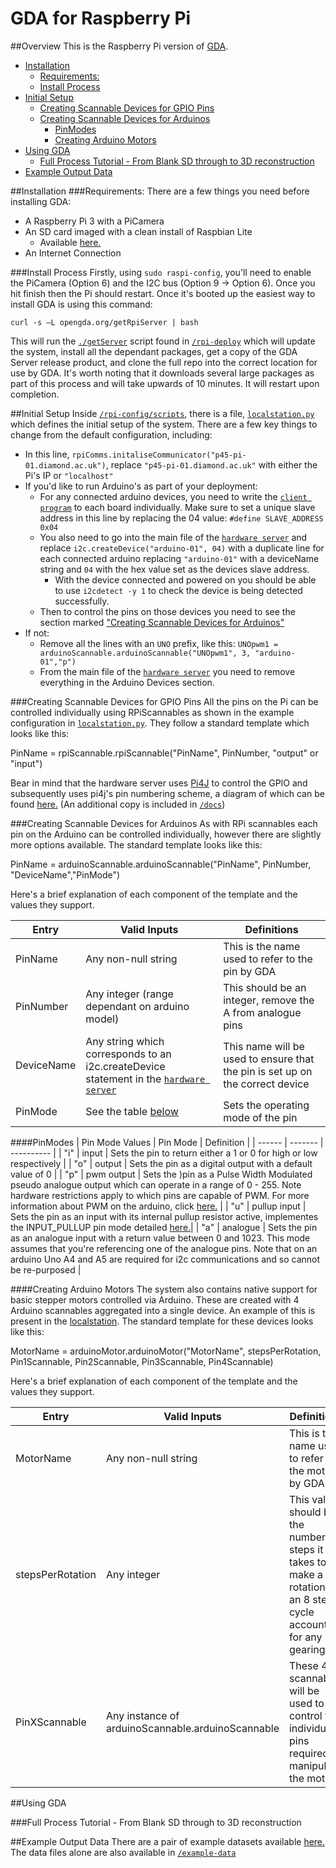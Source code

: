 # GDA for Raspberry Pi

##Overview
This is the Raspberry Pi version of [GDA](http://www.opengda.org/). 

<!-- MarkdownTOC autolink="true" bracket="round" depth="4" -->

- [Installation](#installation)
	- [Requirements:](#requirements)
	- [Install Process](#install-process)
- [Initial Setup](#initial-setup)
	- [Creating Scannable Devices for GPIO Pins](#creating-scannable-devices-for-gpio-pins)
	- [Creating Scannable Devices for Arduinos](#creating-scannable-devices-for-arduinos)
		- [PinModes](#pinmodes)
		- [Creating Arduino Motors](#creating-arduino-motors)
- [Using GDA](#using-gda)
	- [Full Process Tutorial - From Blank SD through to 3D reconstruction](#full-process-tutorial---from-blank-sd-through-to-3d-reconstruction)
- [Example Output Data](#example-output-data)

<!-- /MarkdownTOC -->

##Installation
###Requirements:
There are a few things you need before installing GDA:
- A Raspberry Pi 3 with a PiCamera
- An SD card imaged with a clean install of Raspbian Lite
	- Available [here.][raspbian]
- An Internet Connection

###Install Process
Firstly, using `sudo raspi-config`, you'll need to enable the PiCamera (Option 6) and the I2C bus (Option 9 -> Option 6). Once you hit finish then the Pi should restart. Once it's booted up the easiest way to install GDA is using this command:
```
curl -s –L opengda.org/getRpiServer | bash
```
This will run the [`./getServer`][getServer] script found in [`/rpi-deploy`][rpiDeploy] which will update the system, install all the dependant packages, get a copy of the GDA Server release product, and clone the full repo into the correct location for use by GDA. It's worth noting that it downloads several large packages as part of this process and will take upwards of 10 minutes. It will restart upon completion. 

##Initial Setup
Inside [`/rpi-config/scripts`][scripts], there is a file, [`localstation.py`][localstation] which defines the initial setup of the system. There are a few key things to change from the default configuration, including:
- In this line, `rpiComms.initaliseCommunicator("p45-pi-01.diamond.ac.uk")`, replace `"p45-pi-01.diamond.ac.uk"` with either the Pi's IP or `"localhost"`
- If you'd like to run Arduino's as part of your deployment:
	- For any connected arduino devices, you need to write the [`client program`][arduino] to each board individually. Make sure to set a unique slave address in this line by replacing the 04 value: `#define SLAVE_ADDRESS 0x04`
	- You also need to go into the main file of the [`hardware server`][hardwareServer] and replace `i2c.createDevice("arduino-01", 04)` with a duplicate line for each connected arduino replacing `"arduino-01"` with a deviceName string and `04` with the hex value set as the devices slave address. 
		- With the device connected and powered on you should be able to use `i2cdetect -y 1` to check the device is being detected successfully. 
	- Then to control the pins on those devices you need to see the section marked ["Creating Scannable Devices for Arduinos"](#creating-scannable-devices-for-arduinos)
- If not:
	- Remove all the lines with an `UNO` prefix, like this: `UNOpwm1 = arduinoScannable.arduinoScannable("UNOpwm1", 3, "arduino-01","p")`
	- From the main file of the [`hardware server`][hardwareServer] you need to remove everything in the Arduino Devices section. 

###Creating Scannable Devices for GPIO Pins
All the pins on the Pi can be controlled individually using RPiScannables as shown in the example configuration in [`localstation.py`][localstation]. They follow a standard template which looks like this:

PinName = rpiScannable.rpiScannable("PinName", PinNumber, "output" or "input")

Bear in mind that the hardware server uses [Pi4J][pi4j] to control the GPIO and subsequently uses pi4j's pin numbering scheme, a diagram of which can be found [here.][pi4j-pin-number] (An additional copy is included in [`/docs`][docs])

###Creating Scannable Devices for Arduinos
As with RPi scannables each pin on the Arduino can be controlled individually, however there are slightly more options available. The standard template looks like this:

PinName = arduinoScannable.arduinoScannable("PinName", PinNumber, "DeviceName","PinMode")

Here's a brief explanation of each component of the template and the values they support. 

| Entry 	 	| Valid Inputs	| Definitions	|
| -------------	| ------------- | ------------- |
| PinName	 	| Any non-null string 	| This is the name used to refer to the pin by GDA 	|
| PinNumber  	| Any integer (range dependant on arduino model) | This should be an integer, remove the A from analogue pins |
| DeviceName 	| Any string which corresponds to an i2c.createDevice statement in the [`hardware server`][hardwareServer]	| This name will be used to ensure that the pin is set up on the correct device |
| PinMode		| See the table [below](#pinmodes)| Sets the operating mode of the pin |

####PinModes
| Pin Mode Values | Pin Mode	| Definition |
| ------ | -------	| ---------- |
| "i" | input 	| Sets the pin to return either a 1 or 0 for high or low respectively |
| "o" | output 	| Sets the pin as a digital output with a default value of 0 |
| "p" | pwm output | Sets the )pin as a Pulse Width Modulated pseudo analogue output which can operate in a range of 0 - 255. Note hardware restrictions apply to which pins are capable of PWM. For more information about PWM on the arduino, click [here.][pwm] |
| "u" | pullup input | Sets the pin as an input with its internal pullup resistor active, implementes the INPUT_PULLUP pin mode detailed [here.][pullup]|
| "a" | analogue | Sets the pin as an analogue input with a return value between 0 and 1023. This mode assumes that you're referencing one of the analogue pins. Note that on an arduino Uno A4 and A5 are required for i2c communications and so cannot be re-purposed |

####Creating Arduino Motors
The system also contains native support for basic stepper motors controlled via Arduino. These are created with 4 Arduino scannables aggregated into a single device. An example of this is present in the [localstation][localstation]. The standard template for these devices looks like this:

MotorName = arduinoMotor.arduinoMotor("MotorName", stepsPerRotation, Pin1Scannable, Pin2Scannable, Pin3Scannable, Pin4Scannable)

Here's a brief explanation of each component of the template and the values they support. 

| Entry 	 	| Valid Inputs	| Definitions	|
| -------------	| ------------- | ------------- |
| MotorName	 	| Any non-null string 	| This is the name used to refer to the motor by GDA 	|
| stepsPerRotation  	| Any integer | This value should be the number of steps it takes to make a full rotation in an 8 step cycle accounting for any gearing. |
| PinXScannable 	| Any instance of arduinoScannable.arduinoScannable	| These 4 scannables will be used to control the individual pins required to manipulate the motor |

##Using GDA

###Full Process Tutorial - From Blank SD through to 3D reconstruction


##Example Output Data
There are a pair of example datasets available [here.](https://alfred.diamond.ac.uk/GDA-RPi/) The data files alone are also available in [`/example-data`][example]


[arduino]: https://github.com/DiamondLightSource/rpi-config/tree/master/arduino/i2cArduinoClient
[hardwareServer]: https://github.com/DiamondLightSource/rpi-config/blob/master/rpi-hardware-server/rpiHardwareServer.py
[getServer]: https://github.com/DiamondLightSource/rpi-config/blob/master/rpi-deploy/getServer
[rpiDeploy]: https://github.com/DiamondLightSource/rpi-config/tree/master/rpi-deploy
[scripts]: https://github.com/DiamondLightSource/rpi-config/tree/master/rpi-config/scripts
[localstation]: https://github.com/DiamondLightSource/rpi-config/blob/master/rpi-config/scripts/localStation.py
[example]: https://github.com/DiamondLightSource/rpi-config/tree/master/example-data
[docs]:https://github.com/DiamondLightSource/rpi-config/tree/master/docs
[pi4j]: http://pi4j.com/
[pi4j-pin-number]: http://pi4j.com/pins/model-3b-rev1.html
[pwm]: https://www.arduino.cc/en/Tutorial/PWM
[pullup]: https://www.arduino.cc/en/Tutorial/InputPullupSerial
[raspbian]: https://www.raspberrypi.org/downloads/raspbian/